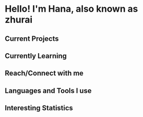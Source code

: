 # Hello! I'm Hana, also known as zhurai

## Current Projects
## Currently Learning

## Reach/Connect with me

## Languages and Tools I use

## Interesting Statistics
